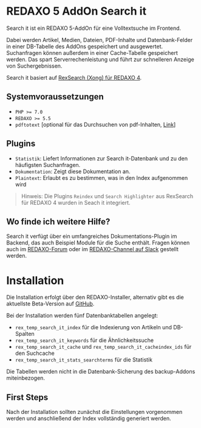# REDAXO 5 AddOn Search it

Search it ist ein REDAXO 5-AddOn für eine Volltextsuche im Frontend.

Dabei werden Artikel, Medien, Dateien, PDF-Inhalte und Datenbank-Felder in einer DB-Tabelle des AddOns gespeichert und ausgewertet. Suchanfragen können außerdem in einer Cache-Tabelle gespeichert werden. Das spart Serverrechenleistung und führt zur schnelleren Anzeige von Suchergebnissen.

Search it basiert auf [RexSearch (Xong) für REDAXO 4](https://github.com/xong/rexsearch/).

## Systemvoraussetzungen

* `PHP >= 7.0`
* `REDAXO >= 5.5`
* `pdftotext` [optional für das Durchsuchen von pdf-Inhalten, [Link](https://www.xpdfreader.com/pdftotext-man.html)]

## Plugins

* `Statistik`: Liefert Informationen zur Search it-Datenbank und zu den häufigsten Suchanfragen.
* `Dokumentation`: Zeigt diese Dokumentation an.
* `Plaintext`: Erlaubt es zu bestimmen, was in den Index aufgenommen wird

> Hinweis: Die Plugins `Reindex` und `Search Highlighter` aus RexSearch für REDAXO 4 wurden in Seach it integriert.

## Wo finde ich weitere Hilfe?

Search it verfügt über ein umfangreiches Dokumentations-Plugin im Backend, das auch Beispiel Module für die Suche enthält.
Fragen können auch im [REDAXO-Forum](www.redaxo.org/de/forum/) oder im [REDAXO-Channel auf Slack](https://friendsofredaxo.slack.com/messages/redaxo/) gestellt werden.

# Installation

Die Installation erfolgt über den REDAXO-Installer, alternativ gibt es die aktuellste Beta-Version auf [GitHub](https://github.com/FriendsOfREDAXO/search_it). 

Bei der Installation werden fünf Datenbanktabellen angelegt: 
* `rex_temp_search_it_index` für die Indexierung von Artikeln und DB-Spalten
* `rex_temp_search_it_keywords` für die Ähnlichkeitssuche
* `rex_temp_search_it_cache` und `rex_temp_search_it_cacheindex_ids` für den Suchcache
* `rex_temp_search_it_stats_searchterms` für die Statistik

Die Tabellen werden nicht in die Datenbank-Sicherung des backup-Addons miteinbezogen.

## First Steps

Nach der Installation sollten zunächst die Einstellungen vorgenommen werden und anschließend der Index vollständig generiert werden.
